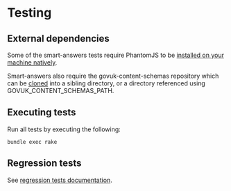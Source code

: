 # Testing

## External dependencies

Some of the smart-answers tests require PhantomJS to be [installed on your machine
natively](https://github.com/teampoltergeist/poltergeist/blob/master/README.md#installing-phantomjs).

Smart-answers also require the govuk-content-schemas repository which can
be [cloned](https://github.com/alphagov/govuk-content-schemas) into a sibling
directory, or a directory referenced using GOVUK_CONTENT_SCHEMAS_PATH.

## Executing tests

Run all tests by executing the following:

    bundle exec rake

## Regression tests

See [regression tests documentation](regression-tests.md).
